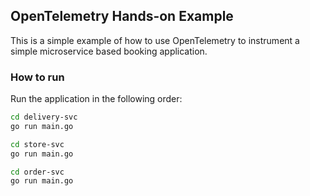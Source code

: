 ## OpenTelemetry Hands-on Example

This is a simple example of how to use OpenTelemetry to instrument a simple microservice based booking application.

### How to run

Run the application in the following order:

```bash
cd delivery-svc
go run main.go
```

```bash
cd store-svc
go run main.go
```

```bash
cd order-svc
go run main.go
```